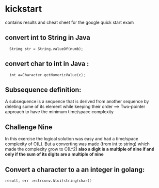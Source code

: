 # kickstart
contains results and cheat sheet for the google quick start exam 

## convert int to String in Java 

```
  String str = String.valueOf(numb);
```

## convert char to int in Java : 
```
  int a=Character.getNumericValue(c);  
```

## Subsequence definition: 
A subsequence is a sequence that is derived from another sequence by deleting some of its element while keeping their order
==> Two-pointer approach to have the minimum time/space complexity 


## Challenge Nine 
In this exercise the logical solution was easy and had a time/space complexity of O(L). But a converting was made (from int to string) which made the complexity grow to O(L^2)
**also a digit is a multiple of nine if and only if the sum of its digits are a multiple of nine**

## Convert a character to a an integer in golang: 

```
result, err :=strconv.Atoi(string(char))
```
